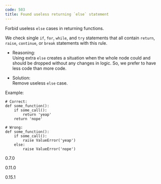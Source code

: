 ```yaml
---
code: 503
title: Found useless returning `else` statement
---
```


Forbid useless `else` cases in returning functions.

We check single `if`, `for`, `while`, and `try` statements that all
contain `return`, `raise`, `continue`, or `break` statements with this
rule.

  - Reasoning:  
    Using extra `else` creates a situation when the whole node could and
    should be dropped without any changes in logic. So, we prefer to
    have less code than more code.

  - Solution:  
    Remove useless `else` case.

Example:

    # Correct:
    def some_function():
        if some_call():
            return 'yeap'
        return 'nope'
    
    # Wrong:
    def some_function():
        if some_call():
            raise ValueError('yeap')
        else:
            raise ValueError('nope')

<div class="versionadded">

0.7.0

</div>

<div class="versionchanged">

0.11.0

</div>

<div class="versionchanged">

0.15.1

</div>